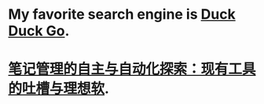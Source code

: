 # My favorite search engine is [Duck Duck Go](https://duckduckgo.com).

# [笔记管理的自主与自动化探索：现有工具的吐槽与理想软](210202-091152.html).

